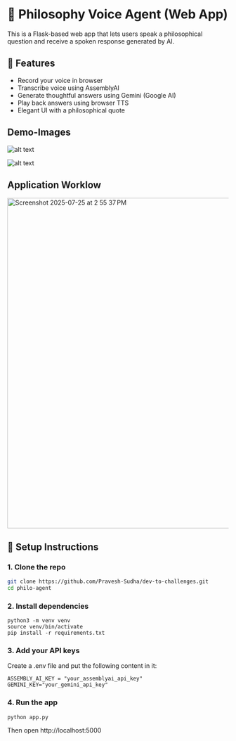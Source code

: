 # 🧠 Philosophy Voice Agent (Web App)

This is a Flask-based web app that lets users speak a philosophical question and receive a spoken response generated by AI.

## 🎯 Features
- Record your voice in browser
- Transcribe voice using AssemblyAI
- Generate thoughtful answers using Gemini (Google AI)
- Play back answers using browser TTS
- Elegant UI with a philosophical quote

## Demo-Images
![alt text](<Screenshot 2025-07-25 at 1.33.14 PM.png>) 

![alt text](<Screenshot 2025-07-25 at 1.32.57 PM.png>)

## Application Worklow

<img width="1535" height="752" alt="Screenshot 2025-07-25 at 2 55 37 PM" src="https://github.com/user-attachments/assets/3decdf6b-393e-4ee4-a3a5-e0b7d0af7172" />


## 🚀 Setup Instructions

### 1. Clone the repo
```bash
git clone https://github.com/Pravesh-Sudha/dev-to-challenges.git
cd philo-agent
```

### 2. Install dependencies
```
python3 -m venv venv
source venv/bin/activate
pip install -r requirements.txt
```

### 3. Add your API keys
Create a .env file and put the following content in it:

```
ASSEMBLY_AI_KEY = "your_assemblyai_api_key"
GEMINI_KEY="your_gemini_api_key"
```

### 4. Run the app
```
python app.py
```

Then open http://localhost:5000

